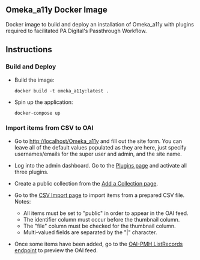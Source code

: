 ## Omeka_a11y Docker Image
Docker image to build and deploy an installation of Omeka_a11y with plugins required to facilitated PA Digital's Passthrough Workflow.

## Instructions

### Build and Deploy
* Build the image:
  ```
  docker build -t omeka_a11y:latest .
  ```
   
* Spin up the application:
  ```
  docker-compose up
  ```

### Import items from CSV to OAI

* Go to [http://localhost/Omeka_a11y](http://localhost) and fill out the site form.   You can leave all of the default values populated as they are here, just specify usernames/emails for the super user and admin, and the site name.

* Log into the admin dashboard.  Go to the [Plugins page](http://localhost/admin/plugins) and activate all three plugins.

* Create a public collection from the [Add a Collection page](http://localhost/admin/collections/add).  

* Go to the [CSV Import page](http://localhost/admin/csv-import) to import items from a prepared CSV file.  
    Notes:
    * All items must be set to "public" in order to appear in the OAI feed.
    * The identifier column must occur before the thumbnail column.
    * The "file" column must be checked for the thumbnail column.
    * Multi-valued fields are separated by the "|" character. 

* Once some items have been added, go to the [OAI-PMH ListRecords endpoint](http://localhost/oai-pmh-repository/request?verb=ListRecords&metadataPrefix=oai_dc) to preview the OAI feed.
